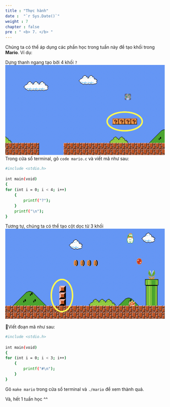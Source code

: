 ```yaml
---
title : "Thực hành"
date :  "`r Sys.Date()`" 
weight : 7 
chapter : false
pre : " <b> 7. </b> "
---
```

Chúng ta có thể áp dụng các phần học trong tuần này để tạo khối trong **Mario**. Ví dụ: 

Dựng thanh ngang tạo bởi 4 khối `?`
![mario](https://raw.githubusercontent.com/baobaoupcloud/cs/main/static/images/7.practice/1practice.png)
Trong cửa sổ terminal, gõ `code mario.c` và viết mã như sau:

```bash
#include <stdio.h>

int main(void)
{
for (int i = 0; i < 4; i++)
    {
        printf("?");
    }
    printf("\n");
}
```
Tương tự, chúng ta có thể tạo cột dọc từ 3 khối
![mario](https://raw.githubusercontent.com/baobaoupcloud/cs/main/static/images/7.practice/2practice.png)

Viết đoạn mã như sau:
```bash
#include <stdio.h>

int main(void)
{
for (int i = 0; i < 3; i++)
    {
        printf("#\n");
    }
}
```
Gõ `make mario` trong cửa sổ terminal và `./mario` để xem thành quả.



Và, hết 1 tuần học ^^
